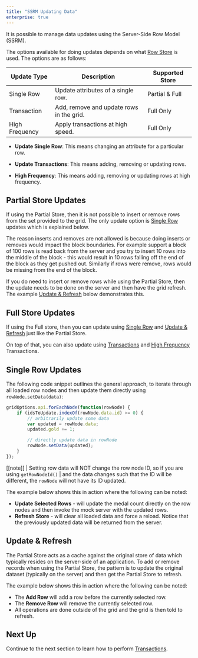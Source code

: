```yaml
---
title: "SSRM Updating Data"
enterprise: true
---
```


It is possible to manage data updates using the Server-Side Row Model (SSRM).

The options available for doing updates depends on what [Row Store](../server-side-model-row-stores/) is used. The options are as follows:

| Update Type    | Description                              | Supported Store |
| -------------- | ---------------------------------------- | --------------- |
| Single Row     | Update attributes of a single row.       | Partial & Full  |
| Transaction    | Add, remove and update rows in the grid. | Full Only       |
| High Frequency | Apply transactions at high speed.        | Full Only       |


- **Update Single Row**: This means changing an attribute for a particular row.

- **Update Transactions**: This means adding, removing or updating rows.

- **High Frequency**: This means adding, removing or updating rows at high frequency.


## Partial Store Updates

If using the Partial Store, then it is not possible to insert or remove rows from the set provided to the grid. The only update option is [Single Row](#single-row) updates which is explained below.

The reason inserts and removes are not allowed is because doing inserts or removes would impact the block boundaries. For example support a block of 100 rows is read back from the server and you try to insert 10 rows into the middle of the block - this would result in 10 rows falling off the end of the block as they get pushed out. Similarly if rows were remove, rows would be missing from the end of the block.

If you do need to insert or remove rows while using the Partial Store, then the update needs to be done on the server and then have the grid refresh. The example [Update & Refresh](#update-and-refresh) below demonstrates this.

## Full Store Updates

If using the Full store, then you can update using [Single Row](#single-row) and [Update & Refresh](#update-and-refresh) just like the Partial Store.


On top of that, you can also update using [Transactions](../server-side-model-transactions/) and [High Frequency](../server-side-model-high-frequency/) Transactions.

## Single Row Updates

The following code snippet outlines the general approach, to iterate through all loaded row nodes and then update them directly using `rowNode.setData(data)`:


```js
gridOptions.api.forEachNode(function(rowNode) {
    if (idsToUpdate.indexOf(rowNode.data.id) >= 0) {
        // arbitrarily update some data
        var updated = rowNode.data;
        updated.gold += 1;

        // directly update data in rowNode
        rowNode.setData(updated);
    }
});
```

[[note]]
| Setting row data will NOT change the row node ID, so if you are using `getRowNodeId()` 
| and the data changes such that the ID will be different, the `rowNode` will not have its ID updated.

The example below shows this in action where the following can be noted:


- **Update Selected Rows** - will update the medal count directly on the row nodes and then invoke the mock server with the updated rows.
- **Refresh Store** - will clear all loaded data and force a reload. Notice that the previously updated data will be returned from the server.

<grid-example title='Updating Row Data' name='updating-row-data' type='generated' options='{ "enterprise": true, "extras": ["lodash"], "modules": ["serverside", "rowgrouping"] }'></grid-example>

## Update & Refresh

The Partial Store acts as a cache against the original store of data which typically resides on the server-side of an application. To add or remove records when using the Partial Store, the pattern is to update the original dataset (typically on the server) and then get the Partial Store to refresh.

The example below shows this in action where the following can be noted:

- The **Add Row** will add a row before the currently selected row.
- The **Remove Row** will remove the currently selected row.
- All operations are done outside of the grid and the grid is then told to refresh.

<grid-example title='Server-Side Row Model & CRUD' name='crud' type='generated' options='{ "enterprise": true, "modules": ["serverside"] }'></grid-example>

## Next Up

Continue to the next section to learn how to perform [Transactions](../server-side-model-transactions/).

